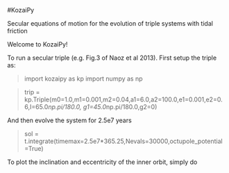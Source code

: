 #KozaiPy

Secular equations of motion for the evolution of triple systems with tidal friction

Welcome to KozaiPy!


To run a secular triple (e.g. Fig.3 of Naoz et al 2013). First setup the triple
as:


> import kozaipy as kp
> import numpy as np

> trip = kp.Triple(m0=1.0,m1=0.001,m2=0.04,a1=6.0,a2=100.0,e1=0.001,e2=0.6,I=65.0*np.pi/180.0, g1=45.0*np.pi/180.0,g2=0)

And then evolve the system for 2.5e7 years

> sol = t.integrate(timemax=2.5e7*365.25,Nevals=30000,octupole_potential=True)

To plot the inclination and eccentricity of the inner orbit, simply do